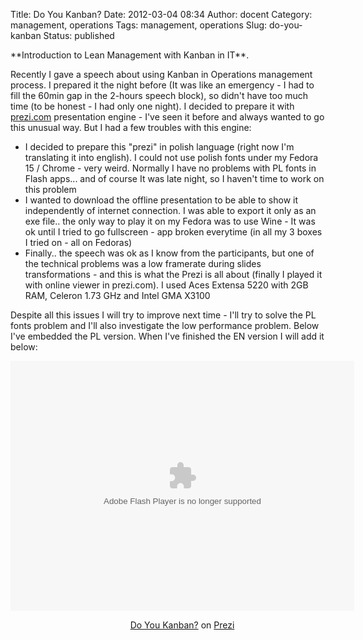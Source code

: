 Title: Do You Kanban?
Date: 2012-03-04 08:34
Author: docent
Category: management, operations
Tags: management, operations
Slug: do-you-kanban
Status: published

<!--:en-->**Introduction to Lean Management with Kanban in IT**.

Recently I gave a speech about using Kanban in Operations management
process. I prepared it the night before (It was like an emergency - I
had to fill the 60min gap in the 2-hours speech block), so didn't have
too much time (to be honest - I had only one night). I decided to
prepare it with [prezi.com](prezi.com) presentation engine - I've seen
it before and always wanted to go this unusual way. But I had a few
troubles with this engine:

-   I decided to prepare this "prezi" in polish language (right now I'm
    translating it into english). I could not use polish fonts under my
    Fedora 15 / Chrome - very weird. Normally I have no problems with PL
    fonts in Flash apps... and of course It was late night, so I haven't
    time to work on this problem
-   I wanted to download the offline presentation to be able to show it
    independently of internet connection. I was able to export it only
    as an exe file.. the only way to play it on my Fedora was to use
    Wine - It was ok until I tried to go fullscreen - app broken
    everytime (in all my 3 boxes I tried on - all on Fedoras)
-   Finally.. the speech was ok as I know from the participants, but one
    of the technical problems was a low framerate during slides
    transformations - and this is what the Prezi is all about (finally I
    played it with online viewer in prezi.com). I used Aces Extensa 5220
    with 2GB RAM, Celeron 1.73 GHz and Intel GMA X3100

Despite all this issues I will try to improve next time - I'll try to
solve the PL fonts problem and I'll also investigate the low performance
problem. Below I've embedded the PL version. When I've finished the EN
version I will add it below:

<div class="prezi-player">

<style type="text/css" media="screen">.prezi-player { width: 550px; } .prezi-player-links { text-align: center; }</style>
<object id="prezi_xncyx7ux34ll" name="prezi_xncyx7ux34ll" classid="clsid:D27CDB6E-AE6D-11cf-96B8-444553540000" width="550" height="400"><param name="movie" value="http://prezi.com/bin/preziloader.swf"></param><param name="allowfullscreen" value="true"></param><param name="allowscriptaccess" value="always"></param><param name="bgcolor" value="#ffffff"></param><param name="flashvars" value="prezi_id=xncyx7ux34ll&amp;lock_to_path=0&amp;color=ffffff&amp;autoplay=no&amp;autohide_ctrls=0"></param><embed id="preziEmbed_xncyx7ux34ll" name="preziEmbed_xncyx7ux34ll" src="http://prezi.com/bin/preziloader.swf" type="application/x-shockwave-flash" allowfullscreen="true" allowscriptaccess="always" width="550" height="400" bgcolor="#ffffff" flashvars="prezi_id=xncyx7ux34ll&amp;lock_to_path=0&amp;color=ffffff&amp;autoplay=no&amp;autohide_ctrls=0"></embed></object>

<div class="prezi-player-links">

[Do You
Kanban?](http://prezi.com/xncyx7ux34ll/do-you-kanban/ "Do You Kanban?")
on [Prezi](http://prezi.com)

</div>

</div>

<!--:-->
